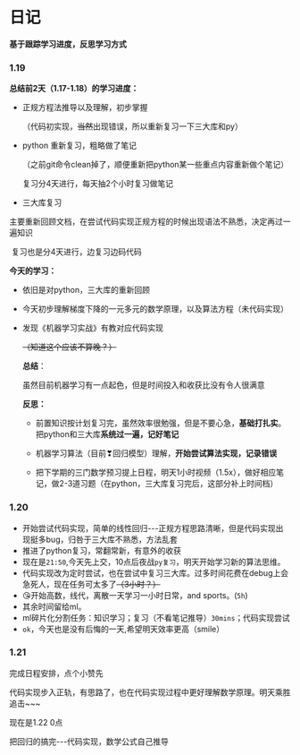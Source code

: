 # 日记

**基于跟踪学习进度，反思学习方式**

### 1.19

**总结前2天（1.17-1.18）的学习进度：**

- 正规方程法推导以及理解，初步掌握

  （代码初实现，~~当然~~出现错误，所以重新复习一下三大库和py）

- python 重新复习，粗略做了笔记

  （之前git命令clean掉了，顺便重新把python某一些重点内容重新做个笔记）

  复习分4天进行，每天抽2个小时复习做笔记

- 三大库复习

​      主要重新回顾文档，在尝试代码实现正规方程的时候出现语法不熟悉，决定再过一遍知识

​      复习也是分4天进行，边复习边码代码

**今天的学习：**

- 依旧是对python，三大库的重新回顾

- 今天初步理解梯度下降的一元多元的数学原理，以及算法方程（未代码实现）

- 发现《机器学习实战》有教对应代码实现

  ~~（知道这个应该不算晚？）~~

  

  **总结**：

  虽然目前机器学习有一点起色，但是时间投入和收获比没有令人很满意

  

  **反思：**

  - 前置知识按计划复习完，虽然效率很勉强，但是不要心急，**基础打扎实**。把python和三大库**系统过一遍，记好笔记**

  - 机器学习算法（目前❣回归模型）理解，**开始尝试算法实现，记录错误**
  - 把下学期的三门数学预习提上日程，明天1小时视频（1.5x），做好相应笔记，做2-3道习题（在python，三大库复习完后，这部分补上时间档）

  

### 1.20

- 开始尝试代码实现，简单的线性回归---正规方程思路清晰，但是代码实现出现挺多bug，归咎于三大库不熟悉，方法乱套
- 推进了python复习，常翻常新，有意外的收获
- 现在是`21:50`,今天先上交，10点后夜战`py复习`，明天开始学习新的算法思维。
- 代码实现改为定时尝试，也在尝试中复习三大库。过多时间花费在debug上会急死人，现在任务可太多了~~（3小时？）~~
- 😘开始高数，线代，离散一天学习一小时日常，and sports。(`5h`)
- 其余时间留给ml。
- ml碎片化分割任务：知识学习；复习（不看笔记推导）`30mins`；代码实现尝试
- `ok`，今天也是没有后悔的一天,希望明天效率更高（smile）



### 1.21

完成日程安排，点个小赞先

代码实现步入正轨，有思路了，也在代码实现过程中更好理解数学原理。明天乘胜追击~~~

现在是1.22 0点

把回归的搞完---代码实现，数学公式自己推导
